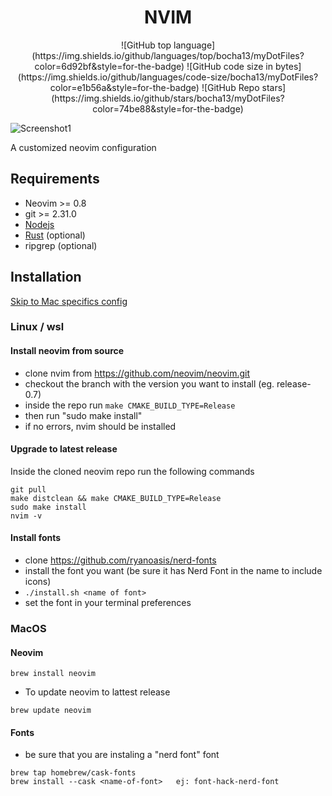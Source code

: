 <div align="center">
  <h1> NVIM </h1>
</div>
<div align="center">
![GitHub top language](https://img.shields.io/github/languages/top/bocha13/myDotFiles?color=6d92bf&style=for-the-badge)
![GitHub code size in bytes](https://img.shields.io/github/languages/code-size/bocha13/myDotFiles?color=e1b56a&style=for-the-badge)
![GitHub Repo stars](https://img.shields.io/github/stars/bocha13/myDotFiles?color=74be88&style=for-the-badge)
</div>

![Screenshot1](https://raw.githubusercontent.com/bocha13/myDotFiles/nvim/screen.jpg)

A customized neovim configuration

## Requirements

- Neovim >= 0.8
- git >= 2.31.0
- [Nodejs](https://nodejs.org/en/)
- [Rust](https://rustup.rs/) (optional)
- ripgrep (optional)

## Installation

[Skip to Mac specifics config](#MacOS)

### Linux / wsl

#### Install neovim from source

- clone nvim from https://github.com/neovim/neovim.git
- checkout the branch with the version you want to install (eg. release-0.7)
- inside the repo run `make CMAKE_BUILD_TYPE=Release`
- then run "sudo make install"
- if no errors, nvim should be installed

#### Upgrade to latest release

Inside the cloned neovim repo run the following commands

```
git pull
make distclean && make CMAKE_BUILD_TYPE=Release
sudo make install
nvim -v
```

#### Install fonts

- clone https://github.com/ryanoasis/nerd-fonts
- install the font you want (be sure it has Nerd Font in the name to include icons)
- `./install.sh <name of font>`
- set the font in your terminal preferences

### MacOS

#### Neovim

```
brew install neovim
```

- To update neovim to lattest release

```
brew update neovim
```

#### Fonts

- be sure that you are instaling a "nerd font" font

```
brew tap homebrew/cask-fonts
brew install --cask <name-of-font>   ej: font-hack-nerd-font
```
